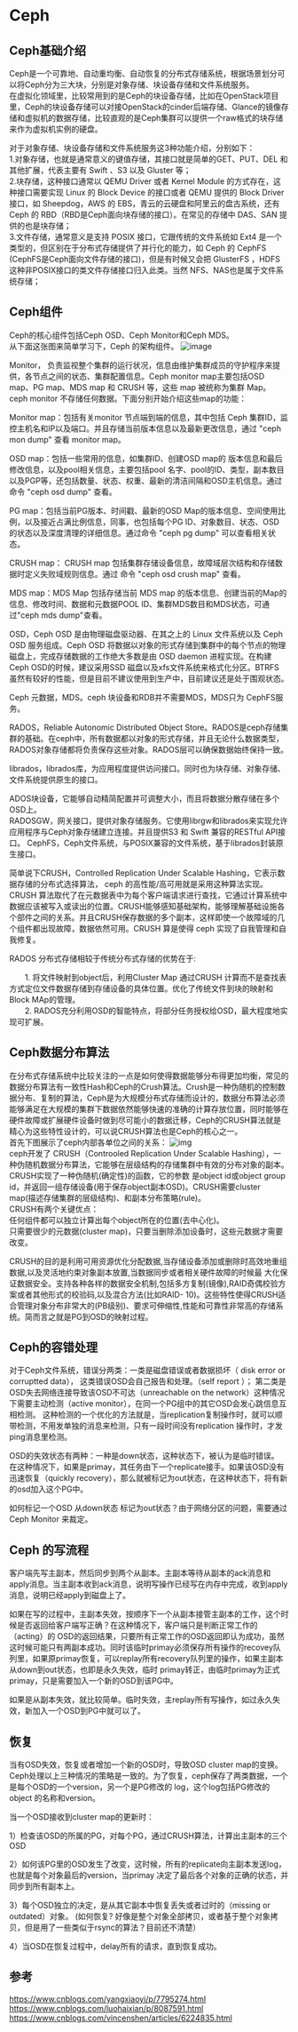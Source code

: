  # Ceph #
 ##  Ceph基础介绍 ##
Ceph是一个可靠地、自动重均衡、自动恢复的分布式存储系统，根据场景划分可以将Ceph分为三大块，分别是对象存储、块设备存储和文件系统服务。  
在虚拟化领域里，比较常用到的是Ceph的块设备存储，比如在OpenStack项目里，Ceph的块设备存储可以对接OpenStack的cinder后端存储、Glance的镜像存储和虚拟机的数据存储，比较直观的是Ceph集群可以提供一个raw格式的块存储来作为虚拟机实例的硬盘。  
  
对于对象存储、块设备存储和文件系统服务这3种功能介绍，分别如下：  
1.对象存储，也就是通常意义的键值存储，其接口就是简单的GET、PUT、DEL 和其他扩展，代表主要有 Swift 、S3 以及 Gluster 等；  
2.块存储，这种接口通常以 QEMU Driver 或者 Kernel Module 的方式存在，这种接口需要实现 Linux 的 Block Device 的接口或者 QEMU 提供的 Block Driver 接口，如 Sheepdog，AWS 的 EBS，青云的云硬盘和阿里云的盘古系统，还有 Ceph 的 RBD（RBD是Ceph面向块存储的接口）。在常见的存储中 DAS、SAN 提供的也是块存储；  
3.文件存储，通常意义是支持 POSIX 接口，它跟传统的文件系统如 Ext4 是一个类型的，但区别在于分布式存储提供了并行化的能力，如 Ceph 的 CephFS (CephFS是Ceph面向文件存储的接口)，但是有时候又会把 GlusterFS ，HDFS 这种非POSIX接口的类文件存储接口归入此类。当然 NFS、NAS也是属于文件系统存储；  

## Ceph组件 ##
Ceph的核心组件包括Ceph OSD、Ceph Monitor和Ceph MDS。  
从下面这张图来简单学习下，Ceph 的架构组件。
![image](https://images2017.cnblogs.com/blog/1109179/201711/1109179-20171106211611450-2111366494.png)  
  
Monitor， 负责监视整个集群的运行状况，信息由维护集群成员的守护程序来提供，各节点之间的状态、集群配置信息。Ceph monitor map主要包括OSD map、PG map、MDS map 和 CRUSH 等，这些 map 被统称为集群 Map。ceph monitor 不存储任何数据。下面分别开始介绍这些map的功能：

Monitor map：包括有关monitor 节点端到端的信息，其中包括 Ceph 集群ID，监控主机名和IP以及端口。并且存储当前版本信息以及最新更改信息，通过 "ceph mon dump" 查看 monitor map。  

OSD map：包括一些常用的信息，如集群ID、创建OSD map的 版本信息和最后修改信息，以及pool相关信息，主要包括pool 名字、pool的ID、类型，副本数目以及PGP等，还包括数量、状态、权重、最新的清洁间隔和OSD主机信息。通过命令 "ceph osd dump" 查看。  

PG map：包括当前PG版本、时间戳、最新的OSD Map的版本信息、空间使用比例，以及接近占满比例信息，同事，也包括每个PG ID、对象数目、状态、OSD 的状态以及深度清理的详细信息。通过命令 "ceph pg dump" 可以查看相关状态。  

CRUSH map： CRUSH map 包括集群存储设备信息，故障域层次结构和存储数据时定义失败域规则信息。通过 命令 "ceph osd crush map" 查看。  

MDS map：MDS Map 包括存储当前 MDS map 的版本信息、创建当前的Map的信息、修改时间、数据和元数据POOL ID、集群MDS数目和MDS状态，可通过"ceph mds dump"查看。  

OSD，Ceph OSD 是由物理磁盘驱动器、在其之上的 Linux 文件系统以及 Ceph OSD 服务组成。Ceph OSD 将数据以对象的形式存储到集群中的每个节点的物理磁盘上，完成存储数据的工作绝大多数是由 OSD daemon 进程实现。在构建 Ceph OSD的时候，建议采用SSD 磁盘以及xfs文件系统来格式化分区。BTRFS 虽然有较好的性能，但是目前不建议使用到生产中，目前建议还是处于围观状态。  

Ceph 元数据，MDS。ceph 块设备和RDB并不需要MDS，MDS只为 CephFS服务。  

RADOS，Reliable Autonomic Distributed Object Store。RADOS是ceph存储集群的基础。在ceph中，所有数据都以对象的形式存储，并且无论什么数据类型，RADOS对象存储都将负责保存这些对象。RADOS层可以确保数据始终保持一致。  

librados，librados库，为应用程度提供访问接口。同时也为块存储、对象存储、文件系统提供原生的接口。  

ADOS块设备，它能够自动精简配置并可调整大小，而且将数据分散存储在多个OSD上。  
RADOSGW，网关接口，提供对象存储服务。它使用librgw和librados来实现允许应用程序与Ceph对象存储建立连接。并且提供S3 和 Swift 兼容的RESTful API接口。
CephFS，Ceph文件系统，与POSIX兼容的文件系统，基于librados封装原生接口。  

简单说下CRUSH，Controlled Replication Under Scalable Hashing，它表示数据存储的分布式选择算法， ceph 的高性能/高可用就是采用这种算法实现。CRUSH 算法取代了在元数据表中为每个客户端请求进行查找，它通过计算系统中数据应该被写入或读出的位置。CRUSH能够感知基础架构，能够理解基础设施各个部件之间的关系。并且CRUSH保存数据的多个副本，这样即使一个故障域的几个组件都出现故障，数据依然可用。CRUSH 算是使得 ceph 实现了自我管理和自我修复。

RADOS 分布式存储相较于传统分布式存储的优势在于:  

　　1. 将文件映射到object后，利用Cluster Map 通过CRUSH 计算而不是查找表方式定位文件数据存储到存储设备的具体位置。优化了传统文件到块的映射和Block MAp的管理。  
　　2. RADOS充分利用OSD的智能特点，将部分任务授权给OSD，最大程度地实现可扩展。  
## Ceph数据分布算法 ##

在分布式存储系统中比较关注的一点是如何使得数据能够分布得更加均衡，常见的数据分布算法有一致性Hash和Ceph的Crush算法。Crush是一种伪随机的控制数据分布、复制的算法，Ceph是为大规模分布式存储而设计的，数据分布算法必须能够满足在大规模的集群下数据依然能够快速的准确的计算存放位置，同时能够在硬件故障或扩展硬件设备时做到尽可能小的数据迁移，Ceph的CRUSH算法就是精心为这些特性设计的，可以说CRUSH算法也是Ceph的核心之一。  
首先下图展示了ceph内部各单位之间的关系：
![img](https://images2017.cnblogs.com/blog/1302233/201712/1302233-20171224011812365-1637840216.png)  
ceph开发了 CRUSH（Controoled Replication Under Scalable Hashing），一种伪随机数据分布算法，它能够在层级结构的存储集群中有效的分布对象的副本。CRUSH实现了一种伪随机(确定性)的函数，它的参数 是object id或object group id，并返回一组存储设备(用于保存object副本OSD)。CRUSH需要cluster map(描述存储集群的层级结构)、和副本分布策略(rule)。  
CRUSH有两个关键优点：  
任何组件都可以独立计算出每个object所在的位置(去中心化)。  
只需要很少的元数据(cluster map)，只要当删除添加设备时，这些元数据才需要改变。  

CRUSH的目的是利用可用资源优化分配数据,当存储设备添加或删除时高效地重组数据,以及灵活地约束对象副本放置,当数据同步或者相关硬件故障的时候最 大化保证数据安全。支持各种各样的数据安全机制,包括多方复制(镜像),RAID奇偶校验方案或者其他形式的校验码,以及混合方法(比如RAID- 10)。这些特性使得CRUSH适合管理对象分布非常大的(PB级别)、要求可伸缩性,性能和可靠性非常高的存储系统。简而言之就是PG到OSD的映射过程。  

## Ceph的容错处理 ##
对于Ceph文件系统，错误分两类：一类是磁盘错误或者数据损坏（ disk error or  corruptted data）， 这类错误OSD会自己报告和处理。（self report ）； 第二类是OSD失去网络连接导致该OSD不可达（unreachable on the network）这种情况下需要主动检测（active monitor），在同一个PG组中的其它OSD会发心跳信息互相检测。 这种检测的一个优化的方法就是，当replication复制操作时，就可以顺带检测，不用发单独的消息来检测，只有一段时间没有replication 操作时，才发ping消息里检测。  

OSD的失效状态有两种：一种是down状态，这种状态下，被认为是临时错误。 在这种情况下，如果是primay，其任务由下一个replicate接手。如果该OSD没有迅速恢复（quickly recovery），那么就被标记为out状态，在这种状态下，将有新的osd加入这个PG中。  

如何标记一个OSD 从down状态 标记为out状态？由于网络分区的问题，需要通过 Ceph Monitor 来裁定。  

## Ceph 的写流程 ##
 客户端先写主副本，然后同步到两个从副本。主副本等待从副本的ack消息和apply消息。当主副本收到ack消息，说明写操作已经写在内存中完成，收到apply 消息，说明已经apply到磁盘上了。  

如果在写的过程中，主副本失效，按顺序下一个从副本接管主副本的工作，这个时候是否返回给客户端写正确？在这种情况下，客户端只是判断正常工作的 （acting）的 OSD的返回结果，只要所有正常工作的OSD返回即认为成功，虽然这时候可能只有两副本成功。同时该临时primay必须保存所有操作的recovey队 列里，如果原primay恢复，可以replay所有recovery队列里的操作，如果主副本从down到out状态，也即是永久失效，临时 primay转正，由临时primay为正式primay，只是需要加入一个新的OSD到该PG中。  

如果是从副本失效，就比较简单。临时失效，主replay所有写操作，如过永久失效，新加入一个OSD到PG中就可以了。

## 恢复 ##
当有OSD失效，恢复或者增加一个新的OSD时，导致OSD cluster map的变换。Ceph处理以上三种情况的策略是一致的。为了恢复，ceph保存了两类数据，一个是每个OSD的一个version，另一个是PG修改的 log，这个log包括PG修改的object 的名称和version。  

当一个OSD接收到cluster map的更新时：  

1）检查该OSD的所属的PG，对每个PG，通过CRUSH算法，计算出主副本的三个OSD  

2）如何该PG里的OSD发生了改变，这时候，所有的replicate向主副本发送log，也就是每个对象最后的version，当primay 决定了最后各个对象的正确的状态，并同步到所有副本上。  

3）每个OSD独立的决定，是从其它副本中恢复丢失或者过时的（missing or outdated）对象。 (如何恢复? 好像是整个对象全部拷贝，或者基于整个对象拷贝，但是用了一些类似于rsync的算法？目前还不清楚）  

4）当OSD在恢复过程中，delay所有的请求，直到恢复成功。  

## 参考 ##
https://www.cnblogs.com/yangxiaoyi/p/7795274.html  
https://www.cnblogs.com/luohaixian/p/8087591.html  
https://www.cnblogs.com/vincenshen/articles/6224835.html
